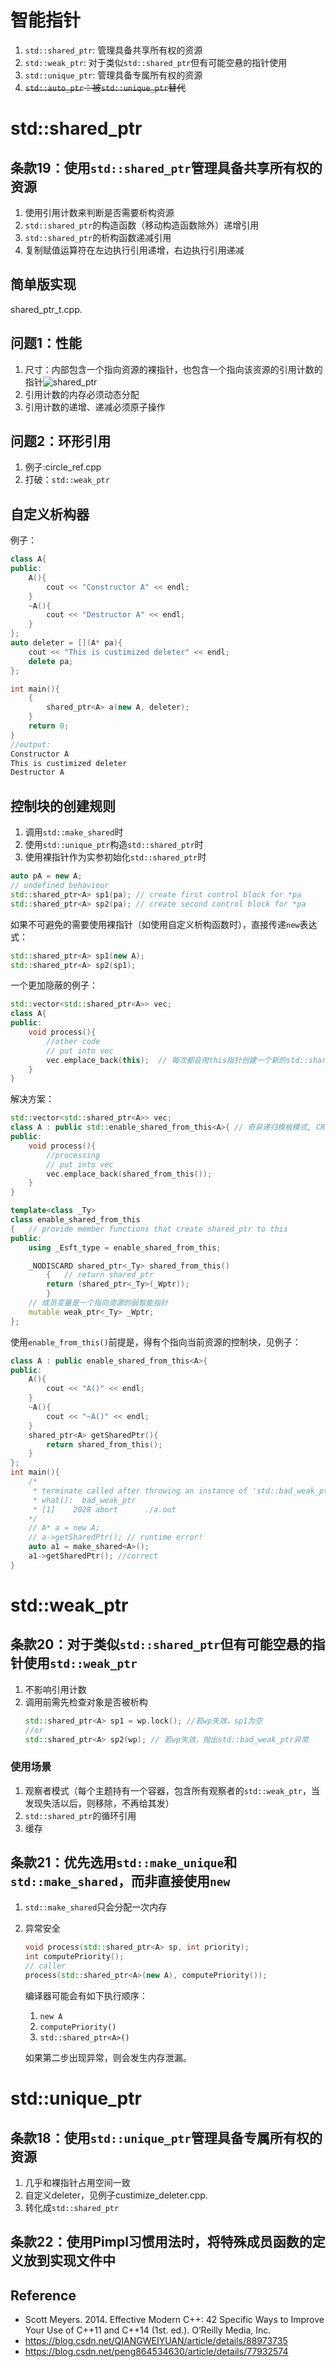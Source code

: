 # 智能指针
1. `std::shared_ptr`: 管理具备共享所有权的资源
3. `std::weak_ptr`: 对于类似`std::shared_ptr`但有可能空悬的指针使用
1. `std::unique_ptr`: 管理具备专属所有权的资源
4. ~~`std::auto_ptr`：被`std::unique_ptr`替代~~

   
# std::shared_ptr
## 条款19：使用`std::shared_ptr`管理具备共享所有权的资源
1. 使用引用计数来判断是否需要析构资源
2. `std::shared_ptr`的构造函数（移动构造函数除外）递增引用
3. `std::shared_ptr`的析构函数递减引用
4. 复制赋值运算符在左边执行引用递增，右边执行引用递减


## 简单版实现
shared_ptr_t.cpp.

## 问题1：性能
1. 尺寸：内部包含一个指向资源的裸指针，也包含一个指向该资源的引用计数的指针![shared_ptr](https://github.com/sulxxy/effective_modern_cpp/blob/master/ch04/Screenshot%20from%202020-07-24%2012-17-15.png)
2. 引用计数的内存必须动态分配
3. 引用计数的递增、递减必须原子操作
## 问题2：环形引用
1. 例子:circle_ref.cpp
2. 打破：`std::weak_ptr`
## 自定义析构器
例子：
```c++
class A{
public:
    A(){
        cout << "Constructor A" << endl;
    }
    ~A(){
        cout << "Destructor A" << endl;
    }
};
auto deleter = [](A* pa){
    cout << "This is custimized deleter" << endl;
    delete pa;
};

int main(){
    {
        shared_ptr<A> a(new A, deleter);
    }
    return 0;
}
//output:
Constructor A
This is custimized deleter
Destructor A
```

## 控制块的创建规则
1. 调用`std::make_shared`时
3. 使用`std::unique_ptr`构造`std::shared_ptr`时
2. 使用裸指针作为实参初始化`std::shared_ptr`时
```c++
auto pA = new A;
// undefined behaviour
std::shared_ptr<A> sp1(pa); // create first control block for *pa
std::shared_ptr<A> sp2(pa); // create second control block for *pa
```
如果不可避免的需要使用裸指针（如使用自定义析构函数时），直接传递`new`表达式：
```c++
std::shared_ptr<A> sp1(new A); 
std::shared_ptr<A> sp2(sp1);
```

一个更加隐蔽的例子：
```c++
std::vector<std::shared_ptr<A>> vec;
class A{
public:
    void process(){
        //other code
        // put into vec
        vec.emplace_back(this);  // 每次都会用this指针创建一个新的std::shared_ptr对象（包含一个新的控制块）
    }
}
```
解决方案：
```c++
std::vector<std::shared_ptr<A>> vec;
class A : public std::enable_shared_from_this<A>{ // 奇异递归模板模式, CRTP
public:
    void process(){
        //processing
        // put into vec
        vec.emplace_back(shared_from_this()); 
    }
}
```

```c++
template<class _Ty>
class enable_shared_from_this
{	// provide member functions that create shared_ptr to this
public:
	using _Esft_type = enable_shared_from_this;

	_NODISCARD shared_ptr<_Ty> shared_from_this()
		{	// return shared_ptr
		return (shared_ptr<_Ty>(_Wptr));
		}
	// 成员变量是一个指向资源的弱智能指针
	mutable weak_ptr<_Ty> _Wptr;
};
```
使用`enable_from_this()`前提是，得有个指向当前资源的控制块，见例子：
```c++
class A : public enable_shared_from_this<A>{
public:
	A(){
		cout << "A()" << endl;
	}
	~A(){
		cout << "~A()" << endl;
	}
	shared_ptr<A> getSharedPtr(){
		return shared_from_this();
	}
};
int main(){
    /* 
     * terminate called after throwing an instance of 'std::bad_weak_ptr'
     * what():  bad_weak_ptr
     * [1]    2028 abort      ./a.out
    */
    // A* a = new A;
    // a->getSharedPtr(); // runtime error!
    auto a1 = make_shared<A>();
    a1->getSharedPtr(); //correct
}
```

# std::weak_ptr
## 条款20：对于类似`std::shared_ptr`但有可能空悬的指针使用`std::weak_ptr`
1. 不影响引用计数
2. 调用前需先检查对象是否被析构
   ```c++
   std::shared_ptr<A> sp1 = wp.lock(); //若wp失效，sp1为空
   //or
   std::shared_ptr<A> sp2(wp); // 若wp失效，抛出std::bad_weak_ptr异常
   ```

### 使用场景
1. 观察者模式（每个主题持有一个容器，包含所有观察者的`std::weak_ptr`，当发现失活以后，则移除，不再给其发）
2. `std::shared_ptr`的循环引用
3. 缓存
   
## 条款21：优先选用`std::make_unique`和`std::make_shared`，而非直接使用`new`
1. `std::make_shared`只会分配一次内存
2. 异常安全
   ```c++
   void process(std::shared_ptr<A> sp, int priority);
   int computePriority();
   // caller
   process(std::shared_ptr<A>(new A), computePriority());
   ```
   编译器可能会有如下执行顺序：
   1. `new A`
   2. `computePriority()`
   3. `std::shared_ptr<A>()`
   
   如果第二步出现异常，则会发生内存泄漏。
   
# std::unique_ptr
## 条款18：使用`std::unique_ptr`管理具备专属所有权的资源
1. 几乎和裸指针占用空间一致
1. 自定义deleter，见例子custimize_deleter.cpp.
1. 转化成`std::shared_ptr`

## 条款22：使用Pimpl习惯用法时，将特殊成员函数的定义放到实现文件中


## Reference
* Scott Meyers. 2014. Effective Modern C++: 42 Specific Ways to Improve Your Use of C++11 and C++14 (1st. ed.). O’Reilly Media, Inc.
* https://blog.csdn.net/QIANGWEIYUAN/article/details/88973735
* https://blog.csdn.net/peng864534630/article/details/77932574
